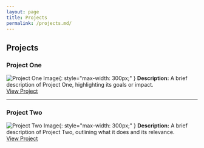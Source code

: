 ```yaml
---
layout: page
title: Projects
permalink: /projects.md/
---
```


## Projects

<div class="projects">

### Project One
![Project One Image](assets/images/project1.jpg){: style="max-width: 300px;" }
**Description:** A brief description of Project One, highlighting its goals or impact.  
[View Project](https://example.com/project1)

---

### Project Two
![Project Two Image](assets/images/project2.jpg){: style="max-width: 300px;" }
**Description:** A brief description of Project Two, outlining what it does and its relevance.  
[View Project](https://example.com/project2)

</div>